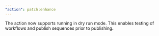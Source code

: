 ```yaml
---
"action": patch:enhance
---
```


The action now supports running in dry run mode. This enables testing of workflows and publish sequences prior to publishing.
